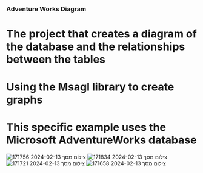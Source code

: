 ### Adventure Works Diagram
# The project that creates a diagram of the database and the relationships between the tables
# Using the Msagl library to create graphs
# This specific example uses the Microsoft AdventureWorks database
![צילום מסך 2024-02-13 171756](https://github.com/mortamsut/AdventureWorksDiagram/assets/112867575/52aed635-70b7-48bd-8f66-f4d5229c9d61)
![צילום מסך 2024-02-13 171834](https://github.com/mortamsut/AdventureWorksDiagram/assets/112867575/b6556ef6-acb5-41f1-acd6-6bfca6dd2936)
![צילום מסך 2024-02-13 171721](https://github.com/mortamsut/AdventureWorksDiagram/assets/112867575/6795a184-0905-4704-b874-5923d3abf597)
![צילום מסך 2024-02-13 171658](https://github.com/mortamsut/AdventureWorksDiagram/assets/112867575/ed448238-75b1-4d75-9e9f-e94d6c515b14)
